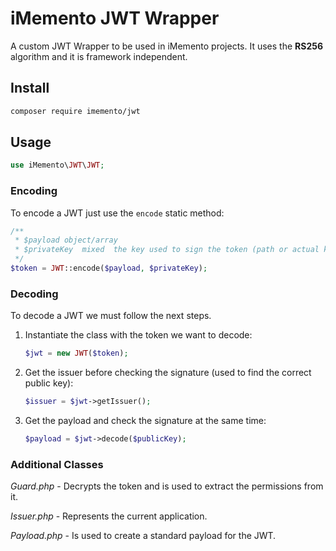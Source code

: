 # iMemento JWT Wrapper

A custom JWT Wrapper to be used in iMemento projects.
It uses the **RS256** algorithm and it is framework independent.

## Install
```bash
composer require imemento/jwt
```

## Usage
```php
use iMemento\JWT\JWT;
```

### Encoding
To encode a JWT just use the `encode` static method:
```php
/**
 * $payload object/array
 * $privateKey  mixed  the key used to sign the token (path or actual key)
 */
$token = JWT::encode($payload, $privateKey);
```

### Decoding
To decode a JWT we must follow the next steps.

1. Instantiate the class with the token we want to decode:
	```php
	$jwt = new JWT($token);
	```

2. Get the issuer before checking the signature (used to find the correct public key):
	```php
	$issuer = $jwt->getIssuer();
	```

3. Get the payload and check the signature at the same time:
	```php
	$payload = $jwt->decode($publicKey);
	```

### Additional Classes
*Guard.php* - Decrypts the token and is used to extract the permissions from it.

*Issuer.php* - Represents the current application.

*Payload.php* - Is used to create a standard payload for the JWT.